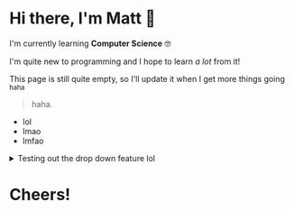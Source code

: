 

# Hi there, I'm Matt 👋

I'm currently learning **Computer Science** 🤓

I'm quite new to programming and I hope to learn _a lot_ from it!

This page is still quite empty, so I'll update it when I get more things going <sub>haha</sub>
> haha.

- lol
- lmao
- lmfao

<details>
  <summary> Testing out the drop down feature lol</summary>
  - i LOVE apples
  - testing
  - i LOVE peaches
</details>


# Cheers!



<!--
**mattw23n/mattw23n** is a ✨ _special_ ✨ repository because its `README.md` (this file) appears on your GitHub profile.

Here are some ideas to get you started:

- 🔭 I’m currently working on ...
- 🌱 I’m currently learning ...
- 👯 I’m looking to collaborate on ...
- 🤔 I’m looking for help with ...
- 💬 Ask me about ...
- 📫 How to reach me: ...
- 😄 Pronouns: ...
- ⚡ Fun fact: ...
-->

